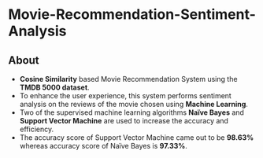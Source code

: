 # Movie-Recommendation-Sentiment-Analysis

## About
- **Cosine Similarity** based Movie Recommendation System using the **TMDB 5000 dataset**.
- To enhance the user experience, this system performs sentiment analysis on the reviews of the movie chosen using **Machine Learning**.
- Two of the supervised machine learning algorithms **Naïve Bayes** and **Support Vector Machine** are used to increase the accuracy and efficiency.
-  The accuracy score of Support Vector Machine came out to be **98.63%** whereas accuracy score of Naïve Bayes is **97.33%**. 
